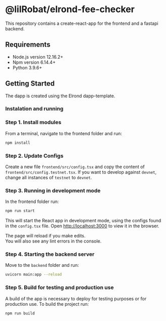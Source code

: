 # @lilRobat/elrond-fee-checker
This repository contains a create-react-app for the frontend and a fastapi backend.

## Requirements

* Node.js version 12.16.2+
* Npm version 6.14.4+
* Python 3.9.6+

## Getting Started

The dapp is created using the Elrond dapp-template.

### Instalation and running

### Step 1. Install modules

From a terminal, navigate to the frontend folder and run:

```bash
npm install
```

### Step 2. Update Configs

Create a new file `frontend/src/config.tsx` and copy the content of `frontend/src/config.testnet.tsx`. If you want to develop against `devnet`, change all instances of `testnet` to `devnet`.

### Step 3. Running in development mode

In the frontend folder run:

```bash
npm run start
```

This will start the React app in development mode, using the configs found in the `config.tsx` file.
Open [http://localhost:3000](http://localhost:3000) to view it in the browser.

The page will reload if you make edits.\
You will also see any lint errors in the console.

### Step 4. Starting the backend server

Move to the `backend` folder and run:

```bash
uvicorn main:app --reload
```

### Step 5. Build for testing and production use

A build of the app is necessary to deploy for testing purposes or for production use.
To build the project run:

```bash
npm run build
```
